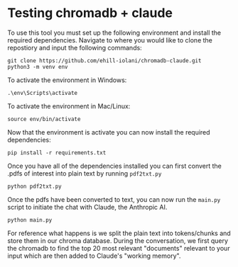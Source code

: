 # Testing chromadb + claude

To use this tool you must set up the following environment and install the required dependencies. Navigate to where you would like to clone the repostiory and input the following commands:
```
git clone https://github.com/ehill-iolani/chromadb-claude.git
python3 -m venv env
```

To activate the environment in Windows:
```
.\env\Scripts\activate
```

To activate the environment in Mac/Linux:
```
source env/bin/activate
```

Now that the environment is activate you can now install the required dependencies:
```
pip install -r requirements.txt
```

Once you have all of the dependencies installed you can first convert the .pdfs of interest into plain text by running `pdf2txt.py`
```
python pdf2txt.py
```

Once the pdfs have been converted to text, you can now run the `main.py` script to initiate the chat with Claude, the Anthropic AI.
```
python main.py
```

For reference what happens is we split the plain text into tokens/chunks and store them in our chroma database.
During the conversation, we first query the chromadb to find the top 20 most relevant "documents" relevant to your input which are then added to Claude's "working memory".